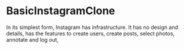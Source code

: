# BasicInstagramClone
In its simplest form, Instagram has infrastructure. It has no design and details, has the features to create users, create posts, select photos, annotate and log out,

